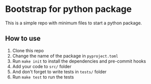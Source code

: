 # Bootstrap for python package

This is a simple repo with minimum files to start a python package.

## How to use

1. Clone this repo
2. Change the name of the package in `pyproject.toml`
3. Run `make init` to install the dependencies and pre-commit hooks
4. Add your code to `src/` folder
5. And don't forget to write tests in `tests/` folder
6. Run `make test` to run the tests